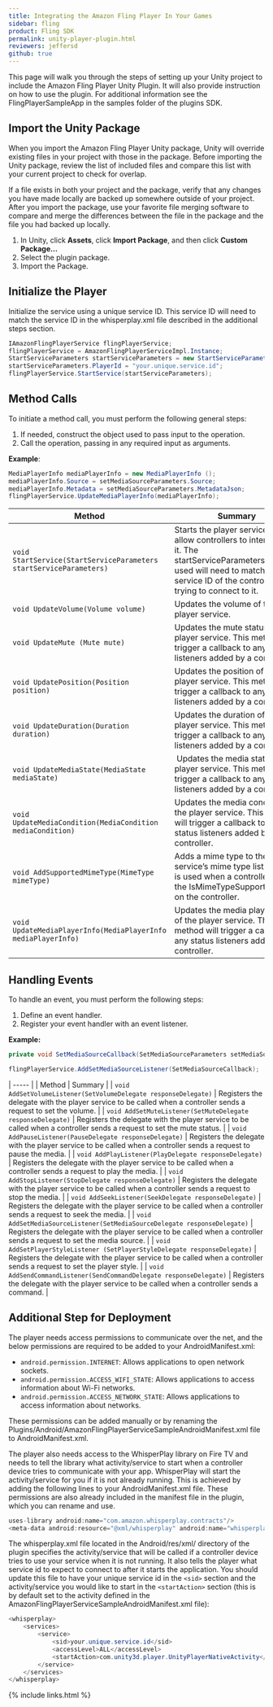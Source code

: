 ```yaml
---
title: Integrating the Amazon Fling Player In Your Games
sidebar: fling
product: Fling SDK
permalink: unity-player-plugin.html
reviewers: jeffersd
github: true
---
```


This page will walk you through the steps of setting up your Unity project to include the Amazon Fling Player Unity Plugin. It will also provide instruction on how to use the plugin. For additional information see the FlingPlayerSampleApp in the samples folder of the plugins SDK.

## Import the Unity Package

When you import the Amazon Fling Player Unity package, Unity will override existing files in your project with those in the package. Before importing the Unity package, review the list of included files and compare this list with your current project to check for overlap.

If a file exists in both your project and the package, verify that any changes you have made locally are backed up somewhere outside of your project. After you import the package, use your favorite file merging software to compare and merge the differences between the file in the package and the file you had backed up locally.

1.  In Unity, click **Assets**, click **Import Package**, and then click **Custom Package…**  
2.  Select the plugin package.  
3.  Import the Package.

## Initialize the Player

Initialize the service using a unique service ID. This service ID will need to match the service ID in the whisperplay.xml file described in the additional steps section.

```java
IAmazonFlingPlayerService flingPlayerService;
flingPlayerService = AmazonFlingPlayerServiceImpl.Instance;
StartServiceParameters startServiceParameters = new StartServiceParameters();
startServiceParameters.PlayerId = "your.unique.service.id";
flingPlayerService.StartService(startServiceParameters);
```

## Method Calls

To initiate a method call, you must perform the following general steps:

1.  If needed, construct the object used to pass input to the operation.
2.  Call the operation, passing in any required input as arguments.

**Example**:

```java
MediaPlayerInfo mediaPlayerInfo = new MediaPlayerInfo ();
mediaPlayerInfo.Source = setMediaSourceParameters.Source;
mediaPlayerInfo.Metadata = setMediaSourceParameters.MetadataJson;
flingPlayerService.UpdateMediaPlayerInfo(mediaPlayerInfo);
```

| Method | Summary |
|------|---------|
| `void StartService(StartServiceParameters startServiceParameters)` | Starts the player service to allow controllers to interact with it. The startServiceParameters.PlayerID used will need to match the service ID of the controller trying to connect to it. |
| `void UpdateVolume(Volume volume)` | Updates the volume of the player service. |
| `void UpdateMute (Mute mute)`| Updates the mute status of the player service. This method will trigger a callback to any status listeners added by a controller.|
| `void UpdatePosition(Position position)` | Updates the position of the player service. This method will trigger a callback to any status listeners added by a controller.|
| `void UpdateDuration(Duration duration)`| Updates the duration of the player service. This method will trigger a callback to any status listeners added by a controller. |
| `void UpdateMediaState(MediaState mediaState)` |  Updates the media state of the player service. This method will trigger a callback to any status listeners added by a controller. |
| `void UpdateMediaCondition(MediaCondition mediaCondition)` | Updates the media condition of the player service. This method will trigger a callback to any status listeners added by a controller. |
| `void AddSupportedMimeType(MimeType mimeType)` | Adds a mime type to the player service’s mime type list. The list is used when a controller calls the IsMimeTypeSupported() API on the controller. |
| `void UpdateMediaPlayerInfo(MediaPlayerInfo mediaPlayerInfo)`| Updates the media player info of the player service. This method will trigger a callback to any status listeners added by a controller. |

## Handling Events

To handle an event, you must perform the following steps:

1.  Define an event handler.
2.  Register your event handler with an event listener.

**Example:**

```java
private void SetMediaSourceCallback(SetMediaSourceParameters setMediaSourceParameters) {}

flingPlayerService.AddSetMediaSourceListener(SetMediaSourceCallback);
```

| ----- |
| Method |  Summary |
|  `void AddSetVolumeListener(SetVolumeDelegate responseDelegate)` |   Registers the delegate with the player service to be called when a controller sends a request to set the volume. |
|  `void AddSetMuteListener(SetMuteDelegate responseDelegate)` |   Registers the delegate with the player service to be called when a controller sends a request to set the mute status. |
|  `void AddPauseListener(PauseDelegate responseDelegate)` |   Registers the delegate with the player service to be called when a controller sends a request to pause the media. |
|  `void AddPlayListener(PlayDelegate responseDelegate)` |   Registers the delegate with the player service to be called when a controller sends a request to play the media. |
|  `void AddStopListener(StopDelegate responseDelegate)` |   Registers the delegate with the player service to be called when a controller sends a request to stop the media. |
|  `void AddSeekListener(SeekDelegate responseDelegate)` |   Registers the delegate with the player service to be called when a controller sends a request to seek the media. |
|  `void AddSetMediaSourceListener(SetMediaSourceDelegate responseDelegate)` |   Registers the delegate with the player service to be called when a controller sends a request to set the media source. |
|  `void AddSetPlayerStyleListener (SetPlayerStyleDelegate responseDelegate)` |   Registers the delegate with the player service to be called when a controller sends a request to set the player style. |
|  `void AddSendCommandListener(SendCommandDelegate responseDelegate)` |   Registers the delegate with the player service to be called when a controller sends a command. |  

## Additional Step for Deployment

The player needs access permissions to communicate over the net, and the below permissions are required to be added to your AndroidManifest.xml:

*  `android.permission.INTERNET`: Allows applications to open network sockets.
*  `android.permission.ACCESS_WIFI_STATE`: Allows applications to access information about Wi-Fi networks.
*  `android.permission.ACCESS_NETWORK_STATE`: Allows applications to access information about networks.

These permissions can be added manually or by renaming the Plugins/Android/AmazonFlingPlayerServiceSampleAndroidManifest.xml file to AndroidManifest.xml.

The player also needs access to the WhisperPlay library on Fire TV and needs to tell the library what activity/service to start when a controller device tries to communicate with your app. WhisperPlay will start the activity/service for you if it is not already running. This is achieved by adding the following lines to your AndroidManifest.xml file. These permissions are also already included in the manifest file in the plugin, which you can rename and use.

```java
uses-library android:name="com.amazon.whisperplay.contracts"/>
<meta-data android:resource="@xml/whisperplay" android:name="whisperplay"/>
```

The whisperplay.xml file located in the Android/res/xml/ directory of the plugin specifies the activity/service that will be called if a controller device tries to use your service when it is not running. It also tells the player what service id to expect to connect to after it starts the application. You should update this file to have your unique service id in the `<sid>` section and the activity/service you would like to start in the `<startAction>` section (this is by default set to the activity defined in the AmazonFlingPlayerServiceSampleAndroidManifest.xml file):

```java
<whisperplay>
    <services>
        <service>
            <sid>your.unique.service.id</sid>
            <accessLevel>ALL</accessLevel>
            <startAction>com.unity3d.player.UnityPlayerNativeActivity</startAction>
        </service>
    </services>
</whisperplay>
```

{% include links.html %}
